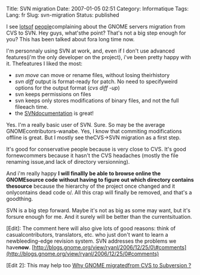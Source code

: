 Title: SVN migration
Date: 2007-01-05 02:51
Category: Informatique
Tags:
Lang: fr
Slug: svn-migration
Status: published

I see [lots](http://blogs.gnome.org/view/mortenw/2006/12/26/0)[of](http://blogs.gnome.org/view/ryanl/2006/12/25/0) [people](http://tw.apinc.org/weblog/2006/12/26#christmas-evening-thoughts)complaining about the GNOME servers migration from CVS to SVN. Hey guys, what'sthe point? That's not a big step enough for you? This has been talked about fora long time now.

I'm personnaly using SVN at work, and, even if I don't use advanced features(i'm the only developer on the project), i've been pretty happy with it. Thefeatures I liked the most:

-   *svn move* can move or rename files, without losing theirhistory
-   *svn diff* output is format-ready for patch. No need to specifyweird options for the output format (*cvs diff -up*)
-   svn keeps permissions on files
-   svn keeps only stores modifications of binary files, and not the full fileeach time.
-   the [SVNdocumentation](http://svnbook.red-bean.com/en/1.2/index.html) is great!

Yes. I'm a really basic user of SVN. Sure. So may be the average GNOMEcontributors-wanabe.
Yes, I know that commiting modifications offline is great. But I mostly see theCVS-&gt;SVN migration as a first step.

It's good for conservative people because is very close to CVS. It's good fornewcommers because it hasn't the CVS headaches (mostly the file renaming issue,and lack of directory versionning).

And i'm really happy **I will finallly be able to browse online the GNOMEsource code without having to figure out which directory contains thesource** because the hierarchy of the project once changed and it onlycontains dead code o/. All this crap will finally be removed, and that's a goodthing.

SVN is a big step forward. Maybe it's not as big as some may want, but it's forsure enough for me. And it surely will be better than the currentsituation.

\[Edit\]:
The comment here will also give lots of good reasons: think of casualcontributors, translators, etc. who just don't want to learn a newbleeding-edge revision system. SVN addresses the problems we have**now**.
[http://blogs.gnome.org/view/ryanl/2006/12/25/0\#comments](http://blogs.gnome.org/view/ryanl/2006/12/25/0#comments)

\[Edit 2\]: This may help too
[Why GNOME migratedfrom CVS to Subversion ?](http://live.gnome.org/SubversionFAQ#Why_Subversion)
